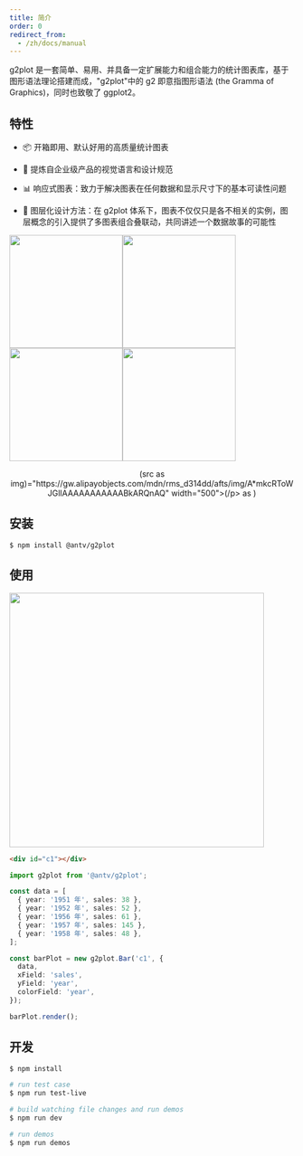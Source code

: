 ```yaml
---
title: 简介
order: 0
redirect_from:
  - /zh/docs/manual
---
```


g2plot 是一套简单、易用、并具备一定扩展能力和组合能力的统计图表库，基于图形语法理论搭建而成，"g2plot"中的 g2 即意指图形语法 (the Gramma of Graphics)，同时也致敬了 ggplot2。

## 特性

- 📦 开箱即用、默认好用的高质量统计图表

- 🎨 提炼自企业级产品的视觉语言和设计规范

- 📊 响应式图表：致力于解决图表在任何数据和显示尺寸下的基本可读性问题

- 🔳 图层化设计方法：在 g2plot 体系下，图表不仅仅只是各不相关的实例，图层概念的引入提供了多图表组合叠联动，共同讲述一个数据故事的可能性

<img src="https://gw.alipayobjects.com/mdn/rms_d314dd/afts/img/A*MjhQQLsbWeQAAAAAAAAAAABkARQnAQ" width="200"><img src="https://gw.alipayobjects.com/mdn/rms_d314dd/afts/img/A*CkSoSpPfWQMAAAAAAAAAAABkARQnAQ" width="200"><img src="https://gw.alipayobjects.com/mdn/rms_d314dd/afts/img/A*ZYmtSqcNDtkAAAAAAAAAAABkARQnAQ" width="200"><img src="https://gw.alipayobjects.com/mdn/rms_d314dd/afts/img/A*gV_JQZVbDWAAAAAAAAAAAABkARQnAQ" width="200">
<br/>

<p align="center">(src as img)="https://gw.alipayobjects.com/mdn/rms_d314dd/afts/img/A*mkcRToWJGlIAAAAAAAAAAABkARQnAQ" width="500">(/p> as )
<br/>

## 安装

```
$ npm install @antv/g2plot
```

## 使用

<img src="https://gw.alipayobjects.com/mdn/rms_d314dd/afts/img/A*37siRJftYDIAAAAAAAAAAABkARQnAQ" width="450">

```html
<div id="c1"></div>
```

```typescript
import g2plot from '@antv/g2plot';

const data = [
  { year: '1951 年', sales: 38 },
  { year: '1952 年', sales: 52 },
  { year: '1956 年', sales: 61 },
  { year: '1957 年', sales: 145 },
  { year: '1958 年', sales: 48 },
];

const barPlot = new g2plot.Bar('c1', {
  data,
  xField: 'sales',
  yField: 'year',
  colorField: 'year',
});

barPlot.render();
```

## 开发

```bash
$ npm install

# run test case
$ npm run test-live

# build watching file changes and run demos
$ npm run dev

# run demos
$ npm run demos
```

